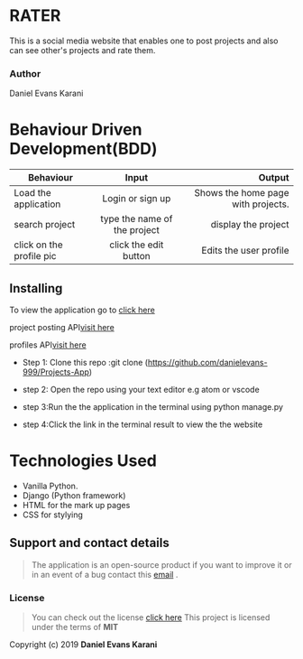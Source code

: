

 # RATER
This is a social media website that enables one to post projects and also can see other's projects and rate them.

### Author

 Daniel Evans Karani

 # Behaviour Driven Development(BDD)

 | Behaviour                  | Input                  | Output                                             |
| ------------------------    |:----------------------:| --------------------------------------------------:|
| Load the application        | Login or sign up       | Shows the home page with projects.                 |
|search project               | type the name of the project |display the project| 
|click on the profile pic     |click the edit button    | Edits the user profile|
## Installing 

To view the application go to [click here]( https://danterater.herokuapp.com/)

project posting API[visit here](https://danterater.herokuapp.com/posts/)

profiles API[visit here](https://danterater.herokuapp.com/profiles/)

- Step 1: Clone this repo :git clone (https://github.com/danielevans-999/Projects-App)

- step 2: Open the repo using your text editor e.g atom or vscode

- step 3:Run the the application in  the terminal using python manage.py

- step 4:Click the link in the terminal result to view the the website

# Technologies Used

- Vanilla Python.
- Django (Python framework)
- HTML for the mark up pages
- CSS for stylying

## Support and contact details
>The application is an open-source product if you  want to improve it or in an event of a bug  contact this
> [email](danielevans.karani@gmail.com) .
### License
>You can check out the license [click here](https://choosealicense.com/licenses/mit/)
This project is licensed under the terms of **MIT**

Copyright (c) 2019 **Daniel Evans Karani**